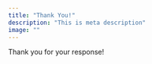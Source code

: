 ```yaml
---
title: "Thank You!"
description: "This is meta description"
image: ""
---
```

Thank you for your response!
